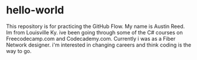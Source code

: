 # hello-world
This repository is for practicing the GitHub Flow.
My name is Austin Reed. Im from Louisville Ky. ive been going through some of the C# courses on Freecodecamp.com and Codecademy.com. Currently i was as a Fiber Network designer. i'm interested in changing careers and think coding is the way to go.
